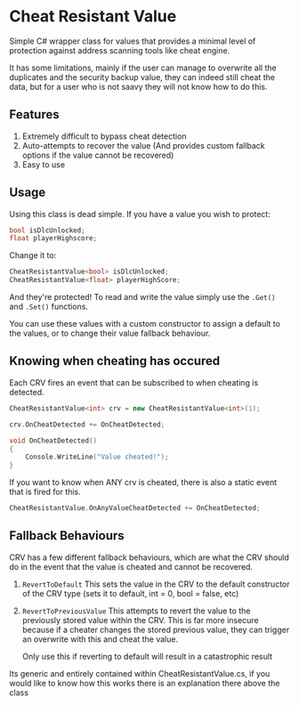 # Cheat Resistant Value
Simple C# wrapper class for values that provides a minimal level of protection against address scanning tools like cheat engine.

It has some limitations, mainly if the user can manage to overwrite all the duplicates and the security backup value, they can indeed still cheat the data, but for a user who is not saavy they will not know how to do this.

## Features
1. Extremely difficult to bypass cheat detection
2. Auto-attempts to recover the value (And provides custom fallback options if the value cannot be recovered)
3. Easy to use

## Usage

Using this class is dead simple. If you have a value you wish to protect:

```cpp
bool isDlcUnlocked;
float playerHighscore;
```
Change it to:
```cpp
CheatResistantValue<bool> isDlcUnlocked;
CheatResistantValue<float> playerHighScore;
```

And they're protected! To read and write the value simply use the `.Get()` and `.Set()` functions.

You can use these values with a custom constructor to assign a default to the values, or to change their value fallback behaviour.


## Knowing when cheating has occured

Each CRV fires an event that can be subscribed to when cheating is detected.

```cpp
CheatResistantValue<int> crv = new CheatResistantValue<int>(1);

crv.OnCheatDetected += OnCheatDetected;

void OnCheatDetected()
{
    Console.WriteLine("Value cheated!");
}
```

If you want to know when ANY crv is cheated, there is also a static event that is fired for this.

```cpp
CheatResistantValue.OnAnyValueCheatDetected += OnCheatDetected;
 ```

## Fallback Behaviours

CRV has a few different fallback behaviours, which are what the CRV should do in the event that the value is cheated and cannot be recovered.

1. `RevertToDefault`
    This sets the value in the CRV to the default constructor of the CRV type (sets it to default, int = 0, bool = false, etc)

2. `RevertToPreviousValue`
    This attempts to revert the value to the previously stored value within the CRV. This is far more insecure because if a cheater changes the stored previous value, they can trigger an overwrite with this and cheat the value.

    Only use this if reverting to default will result in a catastrophic result

Its generic and entirely contained within CheatResistantValue.cs, if you would like to know how this works there is an explanation there above the class
